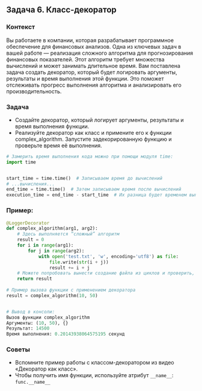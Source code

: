## Задача 6. Класс-декоратор

### Контекст 
Вы работаете в компании, которая разрабатывает программное обеспечение для финансовых анализов. Одна из ключевых задач в вашей работе — реализация сложного алгоритма для прогнозирования финансовых показателей. Этот алгоритм требует множества вычислений и может занимать длительное время. 
Вам поставлена задача создать декоратор, который будет логировать аргументы, результаты и время выполнения этой функции. Это поможет отслеживать прогресс выполнения алгоритма и анализировать его производительность.

### Задача 
- Создайте декоратор, который логирует аргументы, результаты и время выполнения функции. 
- Реализуйте декоратор как класс и примените его к функции complex_algorithm. Запустите задекорированную функцию и проверьте время её 
  выполнения.
```python
# Замерить время выполнения кода можно при помощи модуля time:
import time


start_time = time.time()  # Записываем время до вычислений
# ...вычисления...
end_time = time.time()  # Затем записываем время после вычислений
execution_time = end_time - start_time  # Их разница будет временем выполнения кода вычислений
```

### Пример:
```python
@LoggerDecorator
def complex_algorithm(arg1, arg2):
    # Здесь выполняется “сложный” алгоритм
    result = 0
    for i in range(arg1):
        for j in range(arg2):
            with open('test.txt', 'w', encoding='utf8') as file:
                file.write(str(i + j))
                result += i + j
    # Можете попробовать вынести создание файла из циклов и проверить, сколько времени алгоритм будет работать в этом случае
    return result
    
# Пример вызова функции с применением декоратора
result = complex_algorithm(10, 50)


# Вывод в консоли:
Вызов функции complex_algorithm
Аргументы: (10, 50), {}
Результат: 14500
Время выполнения: 0.20143938064575195 секунд
```

### Советы
- Вспомните пример работы с классом-декоратором из видео «Декоратор как класс».
- Чтобы получить имя функции, используйте атрибут `__name__`: `func.__name__`